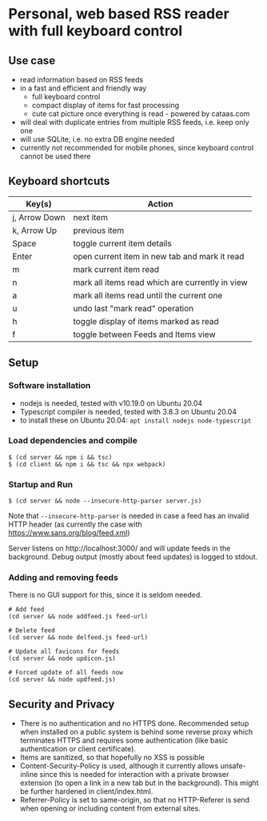 # Personal, web based RSS reader with full keyboard control

## Use case

- read information based on RSS feeds
- in a fast and efficient and friendly way
    - full keyboard control
    - compact display of items for fast processing
    - cute cat picture once everything is read - powered by cataas.com
- will deal with duplicate entries from multiple RSS feeds, i.e. keep only one
- will use SQLite, i.e. no extra DB engine needed
- currently not recommended for mobile phones, since keyboard control cannot be
  used there

## Keyboard shortcuts

| Key(s)        | Action    |
| ------------- | --------- |
| j, Arrow Down | next item |
| k, Arrow Up   | previous item |
| Space         | toggle current item details |
| Enter         | open current item in new tab and mark it read |
| m             | mark current item read |
| n             | mark all items read which are currently in view |
| a             | mark all items read until the current one |
| u             | undo last "mark read" operation |
| h             | toggle display of items marked as read |
| f             | toggle between Feeds and Items view |

## Setup

### Software installation

- nodejs is needed, tested with v10.19.0 on Ubuntu 20.04
- Typescript compiler is needed, tested with 3.8.3 on Ubuntu 20.04
- to install these on Ubuntu 20.04: `apt install nodejs node-typescript`

### Load dependencies and compile

    $ (cd server && npm i && tsc)
    $ (cd client && npm i && tsc && npx webpack)

### Startup and Run

    $ (cd server && node --insecure-http-parser server.js)

Note that `--insecure-http-parser` is needed in case a feed has an invalid
HTTP header (as currently the case with https://www.sans.org/blog/feed.xml)

Server listens on http://localhost:3000/ and will update feeds in the
background. Debug output (mostly about feed updates) is logged to stdout. 

### Adding and removing feeds

There is no GUI support for this, since it is seldom needed.

    # Add feed
    (cd server && node addfeed.js feed-url)

    # Delete feed
    (cd server && node delfeed.js feed-url)

    # Update all favicons for feeds
    (cd server && node updicon.js)

    # Forced update of all feeds now
    (cd server && node updfeed.js)


## Security and Privacy

- There is no authentication and no HTTPS done. Recommended setup when installed
  on a public system is behind some reverse proxy which terminates HTTPS and
  requires some authentication (like basic authentication or client certificate).
- Items are sanitized, so that hopefully no XSS is possible
- Content-Security-Policy is used, although it currently allows unsafe-inline
  since this is needed for interaction with a private browser extension (to open
  a link in a new tab but in the background). This might be further hardened in
  client/index.html.
- Referrer-Policy is set to same-origin, so that no HTTP-Referer is send when
  opening or including content from external sites.

